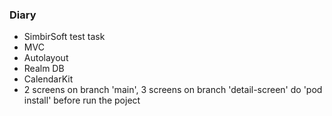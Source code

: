 ### Diary

* SimbirSoft test  task
* MVC
* Autolayout
* Realm DB
* CalendarKit
* 2 screens on branch 'main', 3 screens on branch 'detail-screen'
do 'pod install' before run the poject
